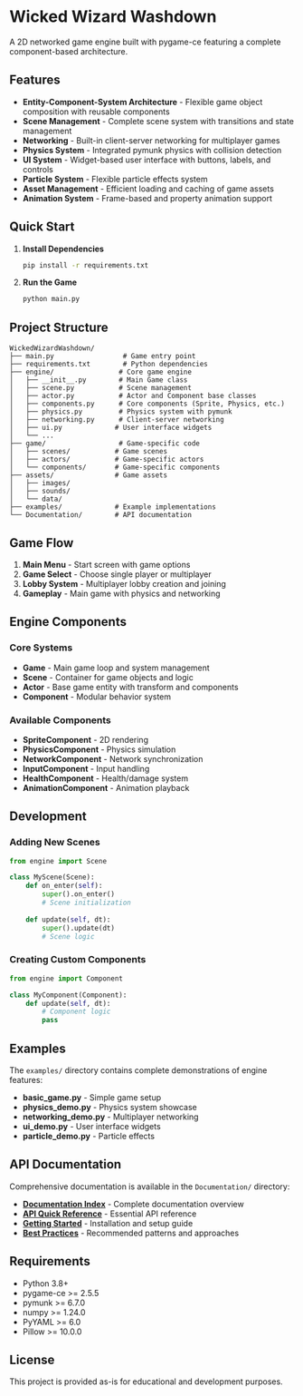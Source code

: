 # Wicked Wizard Washdown

A 2D networked game engine built with pygame-ce featuring a complete component-based architecture.

## Features

- **Entity-Component-System Architecture** - Flexible game object composition with reusable components
- **Scene Management** - Complete scene system with transitions and state management
- **Networking** - Built-in client-server networking for multiplayer games
- **Physics System** - Integrated pymunk physics with collision detection
- **UI System** - Widget-based user interface with buttons, labels, and controls
- **Particle System** - Flexible particle effects system
- **Asset Management** - Efficient loading and caching of game assets
- **Animation System** - Frame-based and property animation support

## Quick Start

1. **Install Dependencies**
   ```bash
   pip install -r requirements.txt
   ```

2. **Run the Game**
   ```bash
   python main.py
   ```

## Project Structure

```
WickedWizardWashdown/
├── main.py                 # Game entry point
├── requirements.txt        # Python dependencies
├── engine/                # Core game engine
│   ├── __init__.py        # Main Game class
│   ├── scene.py           # Scene management
│   ├── actor.py           # Actor and Component base classes
│   ├── components.py      # Core components (Sprite, Physics, etc.)
│   ├── physics.py         # Physics system with pymunk
│   ├── networking.py      # Client-server networking
│   ├── ui.py             # User interface widgets
│   └── ...
├── game/                  # Game-specific code
│   ├── scenes/           # Game scenes
│   ├── actors/           # Game-specific actors
│   └── components/       # Game-specific components
├── assets/               # Game assets
│   ├── images/
│   ├── sounds/
│   └── data/
├── examples/             # Example implementations
└── Documentation/        # API documentation
```

## Game Flow

1. **Main Menu** - Start screen with game options
2. **Game Select** - Choose single player or multiplayer
3. **Lobby System** - Multiplayer lobby creation and joining
4. **Gameplay** - Main game with physics and networking

## Engine Components

### Core Systems
- **Game** - Main game loop and system management
- **Scene** - Container for game objects and logic
- **Actor** - Base game entity with transform and components
- **Component** - Modular behavior system

### Available Components
- **SpriteComponent** - 2D rendering
- **PhysicsComponent** - Physics simulation
- **NetworkComponent** - Network synchronization
- **InputComponent** - Input handling
- **HealthComponent** - Health/damage system
- **AnimationComponent** - Animation playback

## Development

### Adding New Scenes
```python
from engine import Scene

class MyScene(Scene):
    def on_enter(self):
        super().on_enter()
        # Scene initialization
        
    def update(self, dt):
        super().update(dt)
        # Scene logic
```

### Creating Custom Components
```python
from engine import Component

class MyComponent(Component):
    def update(self, dt):
        # Component logic
        pass
```

## Examples

The `examples/` directory contains complete demonstrations of engine features:
- **basic_game.py** - Simple game setup
- **physics_demo.py** - Physics system showcase
- **networking_demo.py** - Multiplayer networking
- **ui_demo.py** - User interface widgets
- **particle_demo.py** - Particle effects

## API Documentation

Comprehensive documentation is available in the `Documentation/` directory:
- **[Documentation Index](Documentation/README.md)** - Complete documentation overview
- **[API Quick Reference](Documentation/API_QUICK_REFERENCE.md)** - Essential API reference
- **[Getting Started](Documentation/GETTING_STARTED.md)** - Installation and setup guide
- **[Best Practices](Documentation/BEST_PRACTICES.md)** - Recommended patterns and approaches

## Requirements

- Python 3.8+
- pygame-ce >= 2.5.5
- pymunk >= 6.7.0
- numpy >= 1.24.0
- PyYAML >= 6.0
- Pillow >= 10.0.0

## License

This project is provided as-is for educational and development purposes.
